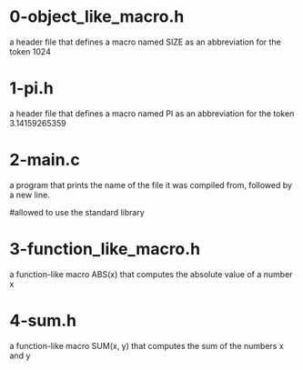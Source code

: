 # 0-object_like_macro.h
   a header file that defines a macro named SIZE as an abbreviation for the token 1024

# 1-pi.h
  a header file that defines a macro named PI as an abbreviation for the token 3.14159265359

# 2-main.c
  a program that prints the name of the file it was compiled from, followed by a new line.

  #allowed to use the standard library

# 3-function_like_macro.h
  a function-like macro ABS(x) that computes the absolute value of a number x

# 4-sum.h
  a function-like macro SUM(x, y) that computes the sum of the numbers x and y
  